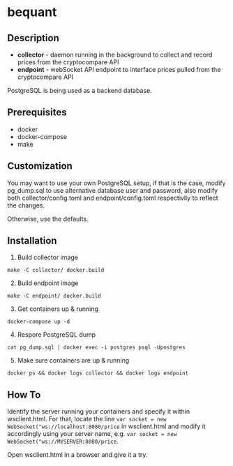 # bequant

## Description
- **collector** - daemon running in the background to collect and record prices from the cryptocompare API
- **endpoint** - webSocket API endpoint to interface prices pulled from the cryptocompare API

PostgreSQL is being used as a backend database.

## Prerequisites
- docker
- docker-compose
- make

## Customization
You may want to use your own PostgreSQL setup, if that is the case, modify pg_dump.sql to use alternative database user and password, also modify both collector/config.toml and endpoint/config.toml respectivlly to reflect the changes.

Otherwise, use the defaults.

## Installation
1. Build collector image
```
make -C collector/ docker.build
```
2. Build endpoint image
```
make -C endpoint/ docker.build
```
3. Get containers up & running
```
docker-compose up -d
```
4. Respore PostgreSQL dump
```
cat pg_dump.sql | docker exec -i postgres psql -Upostgres
```
5. Make sure containers are up & running
```
docker ps && docker logs collector && docker logs endpoint
```
## How To
Identify the server running your containers and specify it within wsclient.html. For that, locate the line `var socket = new WebSocket("ws://localhost:8080/price` in wsclient.html and modify it accordingly using your server name, e.g. `var socket = new WebSocket("ws://MYSERVER:8080/price`.

Open wsclient.html in a browser and give it a try. 
